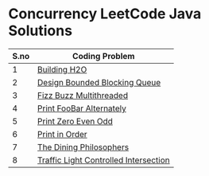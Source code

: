 # Concurrency LeetCode Java Solutions 
S.no | Coding Problem 
--- | --- 
1 | [Building H2O](https://github.com/varunu28/LeetCode-Java-Solutions/tree/master/Concurrency/Building%20H2O.java)
2 | [Design Bounded Blocking Queue](https://github.com/varunu28/LeetCode-Java-Solutions/tree/master/Concurrency/Design%20Bounded%20Blocking%20Queue.java)
3 | [Fizz Buzz Multithreaded](https://github.com/varunu28/LeetCode-Java-Solutions/tree/master/Concurrency/Fizz%20Buzz%20Multithreaded.java)
4 | [Print FooBar Alternately](https://github.com/varunu28/LeetCode-Java-Solutions/tree/master/Concurrency/Print%20FooBar%20Alternately.java)
5 | [Print Zero Even Odd](https://github.com/varunu28/LeetCode-Java-Solutions/tree/master/Concurrency/Print%20Zero%20Even%20Odd.java)
6 | [Print in Order](https://github.com/varunu28/LeetCode-Java-Solutions/tree/master/Concurrency/Print%20in%20Order.java)
7 | [The Dining Philosophers](https://github.com/varunu28/LeetCode-Java-Solutions/tree/master/Concurrency/The%20Dining%20Philosophers.java)
8 | [Traffic Light Controlled Intersection](https://github.com/varunu28/LeetCode-Java-Solutions/tree/master/Concurrency/Traffic%20Light%20Controlled%20Intersection.java)
